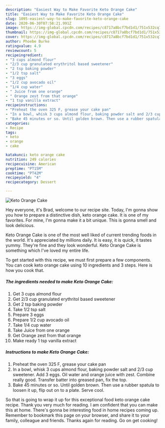 ```yaml
---
description: "Easiest Way to Make Favorite Keto Orange Cake"
title: "Easiest Way to Make Favorite Keto Orange Cake"
slug: 1095-easiest-way-to-make-favorite-keto-orange-cake
date: 2020-06-30T07:58:21.991Z
image: https://img-global.cpcdn.com/recipes/c8717a8bcf7bd1d1/751x532cq70/keto-orange-cake-recipe-main-photo.jpg
thumbnail: https://img-global.cpcdn.com/recipes/c8717a8bcf7bd1d1/751x532cq70/keto-orange-cake-recipe-main-photo.jpg
cover: https://img-global.cpcdn.com/recipes/c8717a8bcf7bd1d1/751x532cq70/keto-orange-cake-recipe-main-photo.jpg
author: Phoebe Burke
ratingvalue: 4.9
reviewcount: 5
recipeingredient:
- "3 cups almond flour"
- "2/3 cup granulated erythritol based sweetener"
- "2 tsp baking powder"
- "1/2 tsp salt"
- "3 eggs"
- "1/2 cup avocado oil"
- "1/4 cup water"
- " Juice from one orange"
- " Orange zest from that orange"
- "1 tsp vanilla extract"
recipeinstructions:
- "Preheat the oven 325 F, grease your cake pan"
- "In a bowl, whisk 3 cups almond flour, baking powder salt and 2/3 cup sweetener. Add 3 eggs. Oil water and orange juice with zest. Combine really good. Transfer batter into greased pan, fix the top."
- "Bake 45 minutes or so. Until golden brown. Then use a rubber spatula to loosen it up, flip out on to a plate. Serve cool."
categories:
- Recipe
tags:
- keto
- orange
- cake

katakunci: keto orange cake 
nutrition: 249 calories
recipecuisine: American
preptime: "PT15M"
cooktime: "PT42M"
recipeyield: "4"
recipecategory: Dessert

---
```



![Keto Orange Cake](https://img-global.cpcdn.com/recipes/c8717a8bcf7bd1d1/751x532cq70/keto-orange-cake-recipe-main-photo.jpg)

Hey everyone, it's Brad, welcome to our recipe site. Today, I'm gonna show you how to prepare a distinctive dish, keto orange cake. It is one of my favorites. For mine, I'm gonna make it a bit unique. This is gonna smell and look delicious.



Keto Orange Cake is one of the most well liked of current trending foods in the world. It's appreciated by millions daily. It is easy, it is quick, it tastes yummy. They're fine and they look wonderful. Keto Orange Cake is something which I've loved my entire life.


To get started with this recipe, we must first prepare a few components. You can cook keto orange cake using 10 ingredients and 3 steps. Here is how you cook that.

<!--inarticleads1-->

##### The ingredients needed to make Keto Orange Cake:

1. Get 3 cups almond flour
1. Get 2/3 cup granulated erythritol based sweetener
1. Get 2 tsp baking powder
1. Take 1/2 tsp salt
1. Prepare 3 eggs
1. Prepare 1/2 cup avocado oil
1. Take 1/4 cup water
1. Take  Juice from one orange
1. Get  Orange zest from that orange
1. Make ready 1 tsp vanilla extract




<!--inarticleads2-->

##### Instructions to make Keto Orange Cake:

1. Preheat the oven 325 F, grease your cake pan
1. In a bowl, whisk 3 cups almond flour, baking powder salt and 2/3 cup sweetener. Add 3 eggs. Oil water and orange juice with zest. Combine really good. Transfer batter into greased pan, fix the top.
1. Bake 45 minutes or so. Until golden brown. Then use a rubber spatula to loosen it up, flip out on to a plate. Serve cool.




So that is going to wrap it up for this exceptional food keto orange cake recipe. Thank you very much for reading. I am confident that you can make this at home. There's gonna be interesting food in home recipes coming up. Remember to bookmark this page on your browser, and share it to your family, colleague and friends. Thanks again for reading. Go on get cooking!
